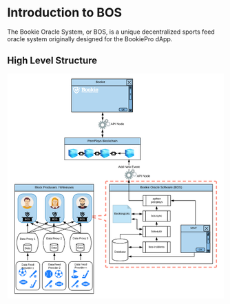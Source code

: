 # Introduction to BOS

The Bookie Oracle System, or BOS, is a unique decentralized sports feed oracle system originally designed for the BookiePro dApp.



## High Level Structure

![](../.gitbook/assets/bos-flow.jpg)

## 

